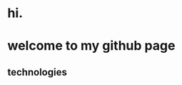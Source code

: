# hi.

# welcome to my github page

## technologies
<link rel="stylesheet" type='text/css' href="https://cdn.jsdelivr.net/gh/devicons/devicon@latest/devicon.min.css" />

